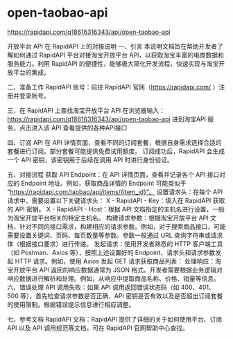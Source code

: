 # open-taobao-api
https://rapidapi.com/q18616316343/api/open-taobao-api

开放平台 API 在 RapidAPI 上的对接说明
一、引言
本说明文档旨在帮助开发者了解如何通过 RapidAPI 平台对接淘宝开放平台 API，以获取淘宝丰富的电商数据和服务能力。利用 RapidAPI 的便捷性，能够极大简化开发流程，快速实现与淘宝开放平台的集成。

二、准备工作
RapidAPI 账号：前往 RapidAPI 官网（https://rapidapi.com/ ）注册并登录账号。

三、在 RapidAPI 上查找淘宝开放平台 API
在浏览器输入：https://rapidapi.com/q18616316343/api/open-taobao-api
进到淘宝API 服务，点击进入该 API 查看提供的各种API接口

四、订阅 API
在 API 详情页面，查看不同的订阅套餐，根据自身需求选择合适的套餐进行订阅。部分套餐可能提供免费试用额度。
订阅成功后，RapidAPI 会生成一个 API 密钥，该密钥用于后续在调用 API 时进行身份验证。

五、对接流程
获取 API Endpoint：在 API 详情页面，查看并记录各个 API 接口对应的 Endpoint 地址。例如，获取商品详情的 Endpoint 可能类似于 “https://rapidapi.com/taobao/api/items/{item_id}”。
设置请求头：在每个 API 请求中，需要设置以下关键请求头：
X - RapidAPI - Key：填入在 RapidAPI 获取的 API 密钥。
X - RapidAPI - Host：根据 API 文档指定的主机名进行设置，一般为淘宝开放平台相关的特定主机名。
构建请求参数：根据淘宝开放平台 API 文档，针对不同的接口需求，构建相应的请求参数。例如，对于搜索商品接口，可能需要设置关键词、页码、每页数量等参数。参数一般通过 URL 查询字符串或请求体（根据接口要求）进行传递。
发起请求：使用开发者熟悉的 HTTP 客户端工具（如 Postman、Axios 等），按照上述设置好的 Endpoint、请求头和请求参数发起 HTTP 请求。例如，使用 Axios 发起 GET 请求获取商品列表：
处理响应：淘宝开放平台 API 返回的响应数据通常为 JSON 格式。开发者需要根据业务逻辑对响应数据进行解析和处理。例如，从响应中提取商品名称、价格、销量等信息。
六、错误处理
API 调用失败：如果 API 调用返回错误状态码（如 400、401、500 等），首先检查请求参数是否正确、API 密钥是否有效以及是否超出订阅套餐的使用限制。根据错误提示信息进行相应调整。

七、参考文档
RapidAPI 文档：RapidAPI 提供了详细的关于如何使用平台、订阅 API 以及 API 调用规范等文档，可在 RapidAPI 官网帮助中心查找。
